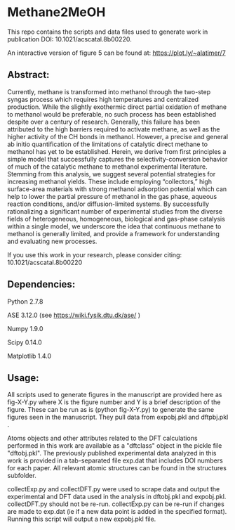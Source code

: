 # Methane2MeOH

This repo contains the scripts and data files used to generate
work in publication DOI: 10.1021/acscatal.8b00220.  

An interactive version of figure 5 can be found at: https://plot.ly/~alatimer/7

## Abstract:
Currently, methane is transformed into methanol through the two-step syngas process which requires high temperatures and centralized production.  While the slightly exothermic direct partial oxidation of methane to methanol would be preferable, no such process has been established despite over a century of research.  Generally, this failure has been attributed to the high barriers required to activate methane, as well as the higher activity of the CH bonds in methanol.  However, a precise and general ab initio quantification of the limitations of catalytic direct methane to methanol has yet to be established.  Herein, we derive from first principles a simple model that successfully captures the selectivity-conversion behavior of much of the catalytic methane to methanol experimental literature.  Stemming from this analysis, we suggest several potential strategies for increasing methanol yields.  These include employing  “collectors,” high surface-area materials with strong methanol adsorption potential which can help to lower the partial pressure of methanol in the gas phase, aqueous reaction conditions, and/or diffusion-limited systems.  By successfully rationalizing a significant number of experimental studies from the diverse fields of heterogeneous, homogeneous, biological and gas-phase catalysis within a single model, we underscore the idea that continuous methane to methanol is generally limited, and provide a framework for understanding and evaluating new processes.

If you use this work in your research, please consider citing:
10.1021/acscatal.8b00220

## Dependencies: 

Python 2.7.8

ASE 3.12.0 (see https://wiki.fysik.dtu.dk/ase/ )

Numpy 1.9.0

Scipy 0.14.0

Matplotlib 1.4.0

## Usage:

All scripts used to generate figures in the manuscript are provided here as fig-X-Y.py where X is the figure number and Y is a brief description of the figure.
These can be run as is (python fig-X-Y.py) to generate the same figures seen in the manuscript.  They pull data from expobj.pkl and dftpbj.pkl .

Atoms objects and other attributes related to the DFT calculations performed in this work are available as a "dftclass" object in the pickle file "dftobj.pkl".
The previously published experimental data analyzed in this work is provided in a tab-separated file exp.dat that includes DOI numbers for each paper.  All 
relevant atomic structures can be found in the structures subfolder.

collectExp.py and collectDFT.py were used to scrape data and output the experimental and DFT data used in the analysis in dftobj.pkl and expobj.pkl.  collectDFT.py
should not be re-run.  collectExp.py can be re-run if changes are made to exp.dat (ie if a new data point is added in the specified format).  Running this script
will output a new expobj.pkl file.

